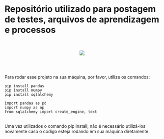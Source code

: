 <h1>Repositório utilizado para postagem de testes, arquivos de aprendizagem e processos</h1><br>
<p align="center">
<img loading="lazy" src="http://img.shields.io/static/v1?label=STATUS&message=EM%20DESENVOLVIMENTO&color=GREEN&style=for-the-badge"/>
</p>

<br></br>

Para rodar esse projeto na sua máquina, por favor, utilize os comandos:

```
pip install pandas
pip install numpy
pip install sqlalchemy
```
```
import pandas as pd
import numpy as np
from sqlalchemy import create_engine, text
```
<br>
Uma vez utilizados o comando pip install, não é necessário utilizá-los novamente caso o código esteja rodando em sua máquina diretamente.
